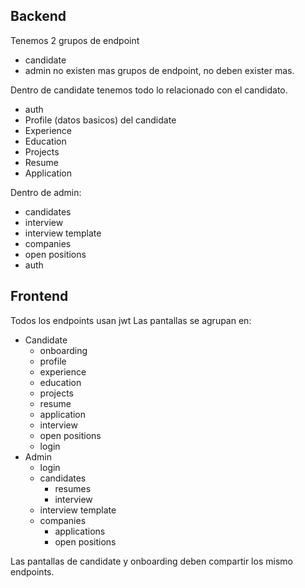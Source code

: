## Backend
Tenemos 2 grupos de endpoint
* candidate
* admin
no existen mas grupos de endpoint, no deben exister mas.

Dentro de candidate tenemos todo lo relacionado con el candidato.
* auth
* Profile (datos basicos) del candidate
* Experience
* Education
* Projects
* Resume
* Application

Dentro de admin:
* candidates
* interview
* interview template
* companies
* open positions
* auth

## Frontend
Todos los endpoints usan jwt
Las pantallas se agrupan en:
* Candidate
  * onboarding
  * profile
  * experience
  * education
  * projects
  * resume
  * application
  * interview
  * open positions
  * login
* Admin
  * login
  * candidates
     * resumes
     * interview
  * interview template
  * companies
    * applications
    * open positions


Las pantallas de candidate y onboarding deben compartir los mismo endpoints.